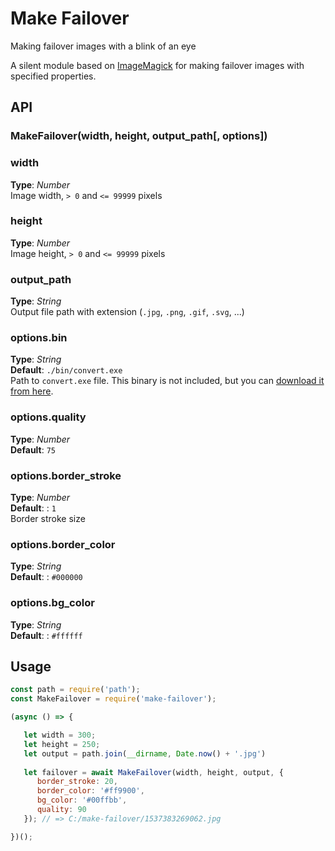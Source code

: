 # Make Failover   
Making failover images with a blink of an eye


A silent module based on [ImageMagick](https://imagemagick.org) for making failover images with specified properties.



## API

### MakeFailover(width, height, output_path[, options])

### width   
**Type**: _Number_  
Image width, `> 0` and `<= 99999` pixels

### height   
**Type**: _Number_   
Image height, `> 0` and `<= 99999` pixels


### output_path  
**Type**: _String_  
Output file path with extension (`.jpg`, `.png`, `.gif`, `.svg`, ...)


### options.bin
**Type**: _String_    
**Default**: `./bin/convert.exe`  
Path to `convert.exe` file. This binary is not included, but you can [download it from here](https://imagemagick.org/script/download.php). 



### options.quality
**Type**: _Number_  
**Default**: `75`  


### options.border_stroke
**Type**: _Number_   
**Default**: : `1`  
Border stroke size


### options.border_color
**Type**: _String_   
**Default**: : `#000000`  


### options.bg_color
**Type**: _String_   
**Default**: : `#ffffff`  





## Usage
```javascript
const path = require('path');
const MakeFailover = require('make-failover');

(async () => {

   let width = 300;
   let height = 250;
   let output = path.join(__dirname, Date.now() + '.jpg')
   
   let failover = await MakeFailover(width, height, output, {
      border_stroke: 20,
      border_color: '#ff9900',
      bg_color: '#00ffbb',
      quality: 90
   }); // => C:/make-failover/1537383269062.jpg

})();
```


